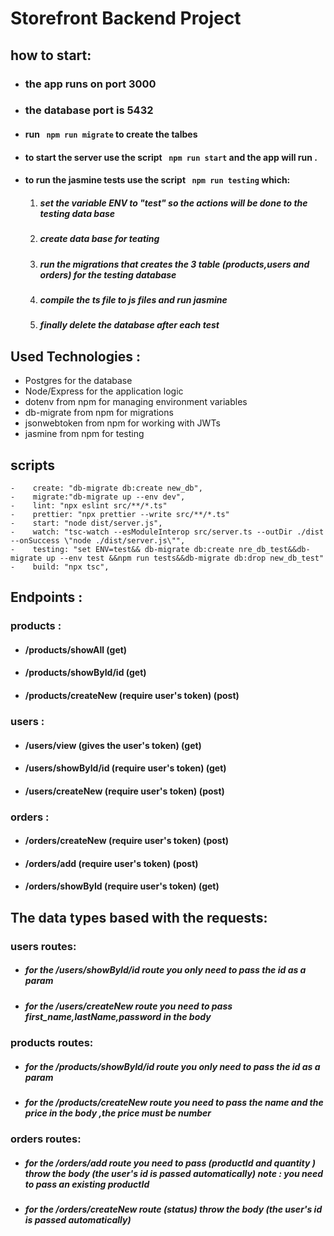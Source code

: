 # Storefront Backend Project

 ## how to start:

 - ### the app runs on port 3000
 - ### the database  port is  5432


- #### run ``` npm run migrate``` to create the talbes

- #### to start the server use the script ``` npm run start``` and the app will run  .

- #### to run the jasmine tests use the script ``` npm run testing``` which:

  1. ##### set the variable ENV to "test" so the actions will be done to the testing data base
  2. ##### create data base for teating 
  3. ##### run the migrations that creates the 3 table (products,users and orders) for the testing database
  4. ##### compile the ts file  to js files and run jasmine  
  5. ##### finally delete the database after each test


 ## Used Technologies :
- Postgres for the database
- Node/Express for the application logic
- dotenv from npm for managing environment variables
- db-migrate from npm for migrations
- jsonwebtoken from npm for working with JWTs
- jasmine from npm for testing

## scripts
```
-    create: "db-migrate db:create new_db",
-    migrate:"db-migrate up --env dev",
-    lint: "npx eslint src/**/*.ts"
-    prettier: "npx prettier --write src/**/*.ts"
-    start: "node dist/server.js",
-    watch: "tsc-watch --esModuleInterop src/server.ts --outDir ./dist --onSuccess \"node ./dist/server.js\"",
-    testing: "set ENV=test&& db-migrate db:create nre_db_test&&db-migrate up --env test &&npm run tests&&db-migrate db:drop new_db_test"
-    build: "npx tsc",
```


## Endpoints :

### products :
- #### /products/showAll (get)
- #### /products/showById/id (get)
- #### /products/createNew (require user's token) (post)
### users :
- #### /users/view   (gives the  user's token) (get)
- #### /users/showById/id (require user's token) (get)
- #### /users/createNew  (require user's token) (post)
### orders :
- #### /orders/createNew   (require user's token) (post)
- #### /orders/add  (require user's token) (post)
- #### /orders/showById  (require user's token) (get)



## The data types based with the requests:

### users routes:
  
- ##### for the  /users/showById/id route you only need to pass the id as a param
- ##### for the /users/createNew route you need to pass first_name,lastName,password in the body

### products routes:
   
- ##### for the /products/showById/id route  you only need to pass the id as a param
- ##### for the /products/createNew route you need to pass the name and the price in the body ,the price must be number

### orders routes:
- ##### for the /orders/add route  you need to pass (productId and quantity ) throw the body (the user's id is passed automatically) note : you need to pass an existing productId
- ##### for the /orders/createNew route (status) throw the body (the user's id is passed automatically)


